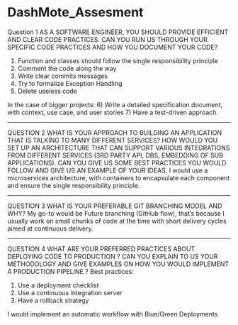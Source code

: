 # DashMote_Assesment


Question 1
AS A SOFTWARE ENGINEER, YOU SHOULD PROVIDE EFFICIENT AND CLEAR CODE PRACTICES. CAN
YOU RUN US THROUGH YOUR SPECIFIC CODE PRACTICES AND HOW YOU DOCUMENT YOUR
CODE?
1) Function and classes should follow the single responsibility principle
2) Comment the code along the way
3) Write clear commits messages
4) Try to formalize Exception Handling
5) Delete useless code

In the case of bigger projects:
6) Write a detailed specification document, with context, use case, and user stories
7) Have a test-driven approach.

------------------------------------------------------------------------------------------------------------------------------------------------------

QUESTION 2
WHAT IS YOUR APPROACH TO BUILDING AN APPLICATION THAT IS TALKING TO MANY DIFFERENT
SERVICES? HOW WOULD YOU SET UP AN ARCHITECTURE THAT CAN SUPPORT VARIOUS
INTEGRATIONS FROM DIFFERENT SERVICES (3RD PARTY API, DBS, EMBEDDING OF SUB
APPLICATIONS). CAN YOU GIVE US SOME BEST PRACTICES YOU WOULD FOLLOW AND GIVE US
AN EXAMPLE OF YOUR IDEAS.
I would use a microservices architecture, with containers to encapsulate each component and ensure the single responsibility principle.

------------------------------------------------------------------------------------------------------------------------------------------------------

QUESTION 3
WHAT IS YOUR PREFERABLE GIT BRANCHING MODEL AND WHY?
My go-to would be Future branching (GitHub flow), that’s because I usually work on small chunks of code at the time with short delivery cycles aimed at continuous delivery.

------------------------------------------------------------------------------------------------------------------------------------------------------

QUESTION 4
WHAT ARE YOUR PREFERRED PRACTICES ABOUT DEPLOYING CODE TO PRODUCTION ? CAN YOU
EXPLAIN TO US YOUR METHODOLOGY AND GIVE EXAMPLES ON HOW YOU WOULD
IMPLEMENT A PRODUCTION PIPELINE ?
Best practices:
1) Use a deployment checklist
2) Use a continuous integration server
3) Have a rollback strategy

I would implement an automatic workflow with Blue/Green Deployments
